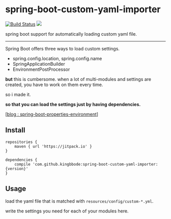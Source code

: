 # spring-boot-custom-yaml-importer

[![Build Status](https://travis-ci.org/kingbbode/spring-boot-custom-yaml-importer.svg?branch=master)](https://travis-ci.org/kingbbode/spring-boot-custom-yaml-importer)
[![](https://jitpack.io/v/kingbbode/spring-boot-custom-yaml-importer.svg)](https://jitpack.io/#kingbbode/spring-boot-custom-yaml-importer)


spring boot support for automatically loading custom yaml file.

---

Spring Boot offers three ways to load custom settings.

- spring.config.location, spring.config.name
- SpringApplicationBuilder
- EnvironmentPostProcessor

**but** this is cumbersome. when a lot of multi-modules and settings are created, you have to work on them every time.

so i made it. 

**so that you can load the settings just by having dependencies.**

[[blog : spring-boot-properties-environment](http://blog.kingbbode.com/posts/spring-boot-properties-environment)]


## Install

```
repositories {
    maven { url 'https://jitpack.io' }
}

dependencies {
    compile 'com.github.kingbbode:spring-boot-custom-yaml-importer:{version}'
}
```

## Usage

load the yaml file that is matched with `resources/config/custom-*.yml`.

write the settings you need for each of your modules here.